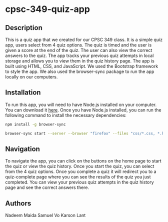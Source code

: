 # cpsc-349-quiz-app

## Description

This is a quiz app that we created for our CPSC 349 class. It is a simple quiz app, users select from 4 quiz options. The quiz is timed and the user is given a score at the end of the quiz. The user can also view the correct answers to the quiz. The app tracks your previous quiz attempts in local storage and allows you to view them in the quiz history page. The app is built using HTML, CSS, and JavaScript. We used the Bootstrap framework to style the app. We also used the browser-sync package to run the app locally on our computers.

## Installation

To run this app, you will need to have Node.js installed on your computer. You can download it [here](https://nodejs.org/en/). Once you have Node.js installed, you can run the following command to install the necessary dependencies:

```bash
npm install -g browser-sync

browser-sync start --server --browser "firefox" --files "css/*.css, *.html"
```

## Navigation

To navigate the app, you can click on the buttons on the home page to start the quiz or view the quiz history. Once you start the quiz, you can select from the 4 quiz options. Once you complete a quiz it will redirect you to a quiz-complete page where you can see the results of the quiz you just completed. You can view your previous quiz attempts in the quiz history page and see the correct answers there.

## Authors

Nadeem Maida
Samuel Vo
Karson Lant
